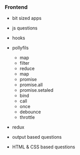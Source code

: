 ### Frontend

- bit sized apps
- js questions
- hooks
- pollyfils

  - map
  - filter
  - reduce
  - map
  - promise
  - promise.all
  - promise.setaled
  - bind
  - call
  - once
  - debounce
  - throttle

- redux
- output based questions
- HTML & CSS based questions

